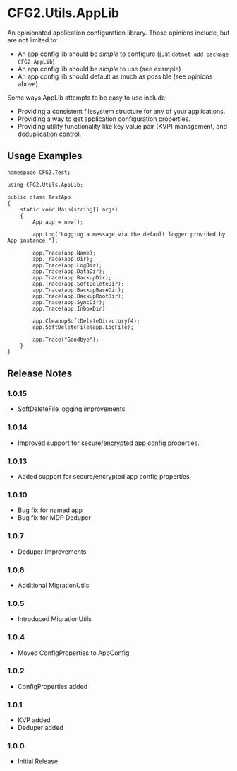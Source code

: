 # CFG2.Utils.AppLib

An opinionated application configuration library. Those opinions include, but are not limited to:

- An app config lib should be *simple* to configure (just ```dotnet add package CFG2.AppLib```)
- An app config lib should be *simple* to use (see example)
- An app config lib should default as much as possible (see opinions above)

Some ways AppLib attempts to be easy to use include:

- Providing a consistent filesystem structure for any of your applications.
- Providing a way to get application configuration properties.
- Providing utility functionality like key value pair (KVP) management, and deduplication control.

## Usage Examples

```
namespace CFG2.Test;

using CFG2.Utils.AppLib;

public class TestApp
{
    static void Main(string[] args)
    {
        App app = new();

        app.Log("Logging a message via the default logger provided by App instance.");

        app.Trace(app.Name);
        app.Trace(app.Dir);
        app.Trace(app.LogDir);
        app.Trace(app.DataDir);
        app.Trace(app.BackupDir);
        app.Trace(app.SoftDeleteDir);
        app.Trace(app.BackupBaseDir);
        app.Trace(app.BackupRootDir);
        app.Trace(app.SyncDir);
        app.Trace(app.InboxDir);

        app.CleanupSoftDeleteDirectory(4);
        app.SoftDeleteFile(app.LogFile);

        app.Trace("Goodbye");
    }
}
```

## Release Notes

### 1.0.15
- SoftDeleteFile logging improvements

### 1.0.14
- Improved support for secure/encrypted app config properties.

### 1.0.13
- Added support for secure/encrypted app config properties.

### 1.0.10
- Bug fix for named app
- Bug fix for MDP Deduper

### 1.0.7
- Deduper Improvements

### 1.0.6
- Additional MigrationUtils

### 1.0.5
- Introduced MigrationUtils

### 1.0.4
- Moved ConfigProperties to AppConfig

### 1.0.2
- ConfigProperties added

### 1.0.1
- KVP added
- Deduper added

### 1.0.0
- Initial Release